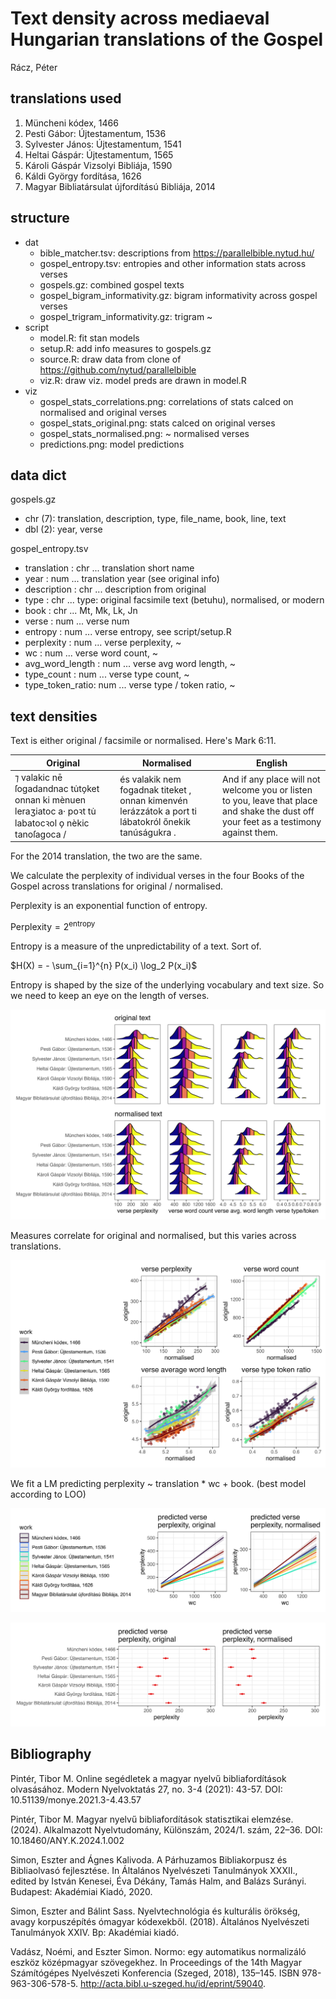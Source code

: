 # Text density across mediaeval Hungarian translations of the Gospel

Rácz, Péter

## translations used

1. Müncheni kódex, 1466                            
2. Pesti Gábor: Újtestamentum, 1536                
3. Sylvester János: Újtestamentum, 1541            
4. Heltai Gáspár: Újtestamentum, 1565              
5. Károli Gáspár Vizsolyi Bibliája, 1590           
6. Káldi György fordítása, 1626                    
7. Magyar Bibliatársulat újfordítású Bibliája, 2014

## structure

- dat
	- bible_matcher.tsv: descriptions from https://parallelbible.nytud.hu/
	- gospel_entropy.tsv: entropies and other information stats across verses
	- gospels.gz: combined gospel texts
	- gospel_bigram_informativity.gz: bigram informativity across gospel verses
	- gospel_trigram_informativity.gz: trigram ~
- script
	- model.R: fit stan models
	- setup.R: add info measures to gospels.gz
	- source.R: draw data from clone of https://github.com/nytud/parallelbible
	- viz.R: draw viz. model preds are drawn in model.R
- viz
	- gospel_stats_correlations.png: correlations of stats calced on normalised and original verses
	- gospel_stats_original.png: stats calced on original verses
	- gospel_stats_normalised.png: ~ normalised verses
	- predictions.png: model predictions

## data dict

gospels.gz

- chr (7): translation, description, type, file_name, book, line, text
- dbl (2): year, verse

gospel_entropy.tsv

 - translation     : chr ... translation short name
 - year            : num ... translation year (see original info)
 - description     : chr ... description from original
 - type            : chr ... type: original facsimile text (betuhu), normalised, or modern
 - book            : chr ... Mt, Mk, Lk, Jn
 - verse           : num ... verse num
 - entropy         : num ... verse entropy, see script/setup.R
 - perplexity      : num ... verse perplexity, ~
 - wc              : num ... verse word count, ~
 - avg_word_length : num ... verse avg word length, ~
 - type_count      : num ... verse type count, ~
 - type_token_ratio: num ... verse type / token ratio, ~

## text densities

Text is either original / facsimile or normalised. Here's Mark 6:11.

| Original | Normalised | English |
|----------|------------|---------|
| ⁊ valakic nē ſogadandnac tu̇to̗ket  onnan ki mènuen leraʒiatoc a· poꝛt tu̇ labatocꝛol o̗ nèkic tanoſagoca / | és valakik nem fogadnak titeket , onnan kimenvén lerázzátok a port ti lábatokról őnekik tanúságukra . | And if any place will not welcome you or listen to you, leave that place and shake the dust off your feet as a testimony against them. |

For the 2014 translation, the two are the same.

We calculate the perplexity of individual verses in the four Books of the Gospel across translations for original / normalised.

Perplexity is an exponential function of entropy.

$\text{Perplexity} = 2^{\text{entropy}}$

Entropy is a measure of the unpredictability of a text. Sort of.

$H(X) = - \sum_{i=1}^{n} P(x_i) \log_2 P(x_i)$

Entropy is shaped by the size of the underlying vocabulary and text size. So we need to keep an eye on the length of verses.

![Descriptive statistics](viz/gospel_stats.png)

Measures correlate for original and normalised, but this varies across translations.

![Correlations](viz/gospel_stats_correlations.png)

We fit a LM predicting perplexity ~ translation * wc + book. (best model according to LOO)

![Fitted, translation * wc](viz/gospel_preds_1.png)

![Fitted, translation only](viz/gospel_preds_2.png)

## Bibliography

Pintér, Tibor M. Online segédletek a magyar nyelvű bibliafordítások olvasásához. Modern Nyelvoktatás 27, no. 3-4 (2021): 43-57. DOI: 10.51139/monye.2021.3-4.43.57

Pintér, Tibor M. Magyar nyelvű bibliafordítások statisztikai elemzése. (2024). Alkalmazott Nyelvtudomány, Különszám, 2024/1. szám, 22–36. DOI: 10.18460/ANY.K.2024.1.002

Simon, Eszter and Ágnes Kalivoda. A Párhuzamos Bibliakorpusz és Bibliaolvasó fejlesztése. In Általános Nyelvészeti Tanulmányok XXXII., edited by István Kenesei, Éva Dékány, Tamás Halm, and Balázs Surányi. Budapest: Akadémiai Kiadó, 2020.

Simon, Eszter and Bálint Sass. Nyelvtechnológia és kulturális örökség, avagy korpuszépítés ómagyar kódexekből. (2018). Általános Nyelvészeti Tanulmányok XXIV. Bp: Akadémiai kiadó.

Vadász, Noémi, and Eszter Simon. Normo: egy automatikus normalizáló eszköz középmagyar szövegekhez. In Proceedings of the 14th Magyar Számítógépes Nyelvészeti Konferencia (Szeged, 2018), 135–145. ISBN 978-963-306-578-5. http://acta.bibl.u-szeged.hu/id/eprint/59040.

